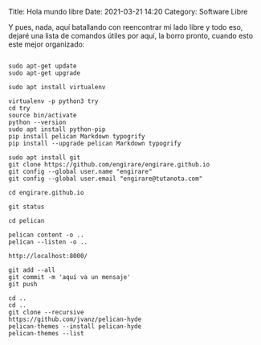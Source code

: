 Title: Hola mundo libre
Date: 2021-03-21 14:20
Category: Software Libre

Y pues, nada, aquí batallando con reencontrar mi lado libre y todo eso, dejaré una lista de comandos útiles por aquí, la borro pronto, cuando esto este mejor organizado:

 	

~~~~

sudo apt-get update
sudo apt-get upgrade

sudo apt install virtualenv

virtualenv -p python3 try
cd try
source bin/activate
python --version
sudo apt install python-pip
pip install pelican Markdown typogrify
pip install --upgrade pelican Markdown typogrify

sudo apt install git
git clone https://github.com/engirare/engirare.github.io
git config --global user.name "engirare"
git config --global user.email "engirare@tutanota.com"

cd engirare.github.io

git status

cd pelican

pelican content -o ..
pelican --listen -o .. 

http://localhost:8000/

git add --all
git commit -m 'aquí va un mensaje'
git push

cd ..
cd ..
git clone --recursive 
https://github.com/jvanz/pelican-hyde
pelican-themes --install pelican-hyde
pelican-themes --list
~~~~


